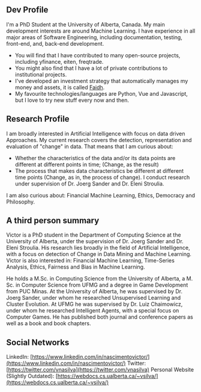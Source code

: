 ## Dev Profile
I'm a PhD Student at the University of Alberta, Canada. My main development
interests are around Machine Learning. I have experience in all major 
areas of Software Engineering, including documentation, testing, front-end,
and, back-end development.

- You will find that I have contributed to many open-source projects, including
yfinance, eiten, freqtrade.
- You might also find that I have a lot of private contributions to institutional
projects.
- I've developed an investment strategy that automatically manages my money and
assets, it is called [Faidh](https://faidhwealth.com/).
- My favourite technologies/languages are Python, Vue and Javascript, but I love
to try new stuff every now and then.

## Research Profile

I am broadly interested in Artificial Intelligence with focus on data driven Approaches. My current research covers the detection, representation and evaluation of "change" in data. That means that I am curious about:

- Whether the characteristics of the data and/or its data points are different at different points in time; (Change, as the result)
- The process that makes data characteristics be different at different time points (Change, as in, the process of change).
I conduct research under supervision of Dr. Joerg Sander and Dr. Eleni Stroulia.

I am also curious about: Financial Machine Learning, Ethics, Democracy and Philosophy.

## A third person summary

Victor is a PhD student in the Department of Computing Science at the University of Alberta, under the supervision of Dr. Joerg Sander and Dr. Eleni Stroulia. His research lies broadly in the field of Artificial Intelligence, with a focus on detection of Change in Data Mining and Machine Learning. Victor  is also interested in: Financial Machine Learning, Time-Series Analysis, Ethics, Fairness and Bias in Machine Learning.

He holds a M.Sc. in Computing Science from the University of Alberta, a M. Sc. in Computer Science from UFMG and a degree in Game Development from PUC Minas. At the University of Alberta, he was supervised by Dr. Joerg Sander, under whom he researched Unsupervised Learning and Cluster Evolution. At UFMG he was supervised by Dr. Luiz Chaimowicz, under whom he researched Intelligent Agents, with a special focus on Computer Games. He has published both journal and conference papers as well as a book and book chapters.

## Social Networks
LinkedIn: [https://www.linkedin.com/in/nascimentovictor/](https://www.linkedin.com/in/nascimentovictor/)
Twitter: [https://twitter.com/vnasilva](https://twitter.com/vnasilva)
Personal Website (Slightly Outdated): [https://webdocs.cs.ualberta.ca/~vsilva/](https://webdocs.cs.ualberta.ca/~vsilva/)
